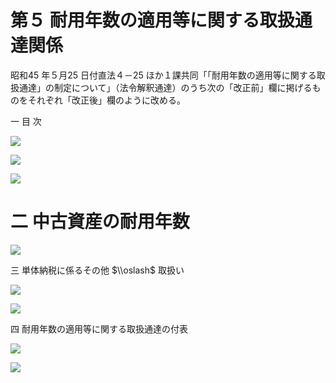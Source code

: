 # 第５ 耐用年数の適用等に関する取扱通達関係

昭和45 年５月25 日付直法４－25 ほか１課共同「「耐用年数の適用等に関する取扱通達」の制定について」（法令解釈通達）のうち次の「改正前」欄に掲げるものをそれぞれ「改正後」欄のように改める。

一 目 次

![](https://www.nta.go.jp/tmp/b9bc61de-7643-4e2e-9bd2-fd0480f27efe/images/fe634506c3b2d704e31b8a31c0dbfd9a9bce4fca86fe324d2edbc7e762bf4597.jpg)

![](https://www.nta.go.jp/tmp/b9bc61de-7643-4e2e-9bd2-fd0480f27efe/images/977dc70683d72d244ef9680696fd9881dd0e3095d30ee64f0d464ff546074bca.jpg)

![](https://www.nta.go.jp/tmp/b9bc61de-7643-4e2e-9bd2-fd0480f27efe/images/6244bf4a7f206a3efbaf2108bba4808b2143973d1231d4a7ae43d09b8b40fe68.jpg)

# 二 中古資産の耐用年数

![](https://www.nta.go.jp/tmp/b9bc61de-7643-4e2e-9bd2-fd0480f27efe/images/cd86818bb52962269617fefcad3e0bc83d4fa259a60cb6fe0af78e86ca1cd079.jpg)

三 単体納税に係るその他 $\\oslash$ 取扱い

![](https://www.nta.go.jp/tmp/b9bc61de-7643-4e2e-9bd2-fd0480f27efe/images/4d2a92688a9ac058039980528d23b48a356c70e2975b114b07c90dcad967cc39.jpg)

![](https://www.nta.go.jp/tmp/b9bc61de-7643-4e2e-9bd2-fd0480f27efe/images/34bd31c8a139f657a20b7e717a35901129c942bb62d81a6dad144c7fcfdf978f.jpg)

四 耐用年数の適用等に関する取扱通達の付表

![](https://www.nta.go.jp/tmp/b9bc61de-7643-4e2e-9bd2-fd0480f27efe/images/c44c9c9861be1685ad9d0f60607bd3456d1e9e6cdd4d55ea63877d6a3ba68bac.jpg)

![](https://www.nta.go.jp/tmp/b9bc61de-7643-4e2e-9bd2-fd0480f27efe/images/1666b837a6267f0f4303b86a01b53ab6b4962adab200a3bca1a2e1353a4d0d88.jpg)